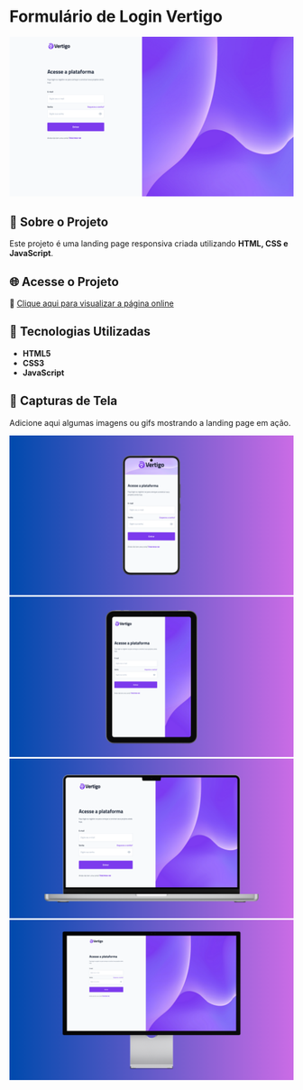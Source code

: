 # Formulário de Login Vertigo

![Preview](assets/captures/Captura%20de%20tela.png)

## 📌 Sobre o Projeto
Este projeto é uma landing page responsiva criada utilizando **HTML, CSS e JavaScript**.

## 🌐 Acesse o Projeto
🔗 [Clique aqui para visualizar a página online](https://higorantonio.github.io/vertigo-login-page/)

## 🚀 Tecnologias Utilizadas
- **HTML5**
- **CSS3**
- **JavaScript**

## 📸 Capturas de Tela
Adicione aqui algumas imagens ou gifs mostrando a landing page em ação.

![Smartphone](assets/captures/Vertigo%20Login%20Page%20-%20Mockup%20Smartphone.png)
![Tablet](assets/captures/Vertigo%20Login%20Page%20-%20Mockup%20Tablet.png)
![Laptop](assets/captures/Vertigo%20Login%20Page%20-%20Mockup%20Laptop.png)
![Monitor](assets/captures/Vertigo%20Login%20Page%20-%20Mockup%20Monitor.png)
